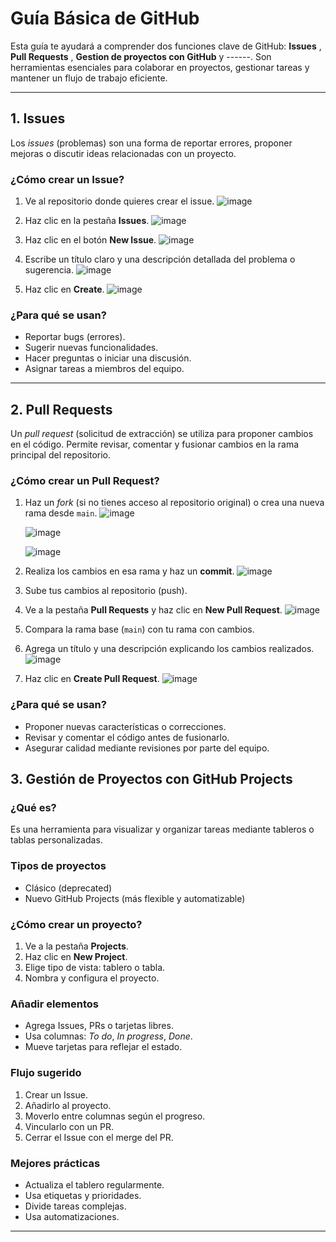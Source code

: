 # Guía Básica de GitHub

Esta guía te ayudará a comprender dos funciones clave de GitHub: **Issues** , **Pull Requests** , **Gestion de proyectos con GitHub** y ------. Son herramientas esenciales para colaborar en proyectos, gestionar tareas y mantener un flujo de trabajo eficiente.

---

## 1. Issues

Los *issues* (problemas) son una forma de reportar errores, proponer mejoras o discutir ideas relacionadas con un proyecto.

### ¿Cómo crear un Issue?

1. Ve al repositorio donde quieres crear el issue.
   ![image](https://github.com/user-attachments/assets/0aa591b2-75d5-49af-aca2-1bc46c4a9d5a)

2. Haz clic en la pestaña **Issues**.
   ![image](https://github.com/user-attachments/assets/ce1dc2bf-f181-4179-8441-2193794090ce)

3. Haz clic en el botón **New Issue**.
   ![image](https://github.com/user-attachments/assets/ee9e763b-bc3e-4a87-b909-6df67fe8a8ba)

4. Escribe un título claro y una descripción detallada del problema o sugerencia.
   ![image](https://github.com/user-attachments/assets/8fbb539a-07c6-4b0d-8dc4-ced293cabd15)

15. Haz clic en **Create**.
    ![image](https://github.com/user-attachments/assets/306d31cb-6952-41d5-b149-562cd4b7af75)


### ¿Para qué se usan?

- Reportar bugs (errores).
- Sugerir nuevas funcionalidades.
- Hacer preguntas o iniciar una discusión.
- Asignar tareas a miembros del equipo.

---

## 2. Pull Requests

Un *pull request* (solicitud de extracción) se utiliza para proponer cambios en el código. Permite revisar, comentar y fusionar cambios en la rama principal del repositorio.

### ¿Cómo crear un Pull Request?

1. Haz un *fork* (si no tienes acceso al repositorio original) o crea una nueva rama desde `main`.
   ![image](https://github.com/user-attachments/assets/06a774e3-9fca-4af9-b295-b365c7617682)
   
   ![image](https://github.com/user-attachments/assets/3610c432-e422-40db-969f-b5bf3a0395ba)
   
   ![image](https://github.com/user-attachments/assets/fdaae334-9165-4e4f-9478-e74303ca2d71)

3. Realiza los cambios en esa rama y haz un **commit**.
   ![image](https://github.com/user-attachments/assets/828ec3ac-0dc7-461f-917d-0d860794ed60)

5. Sube tus cambios al repositorio (push).
6. Ve a la pestaña **Pull Requests** y haz clic en **New Pull Request**.
   ![image](https://github.com/user-attachments/assets/dba03997-8fe5-49f6-8ccf-36888606b6ed)

8. Compara la rama base (`main`) con tu rama con cambios.
9. Agrega un título y una descripción explicando los cambios realizados.
    ![image](https://github.com/user-attachments/assets/27163801-8b32-4041-9739-474430fab7f5)

11. Haz clic en **Create Pull Request**.
    ![image](https://github.com/user-attachments/assets/752ef89a-54d8-455b-b2c1-e1668a8b3719)


### ¿Para qué se usan?

- Proponer nuevas características o correcciones.
- Revisar y comentar el código antes de fusionarlo.
- Asegurar calidad mediante revisiones por parte del equipo.

## 3. Gestión de Proyectos con GitHub Projects

### ¿Qué es?

Es una herramienta para visualizar y organizar tareas mediante tableros o tablas personalizadas.

### Tipos de proyectos

- Clásico (deprecated)
- Nuevo GitHub Projects (más flexible y automatizable)

### ¿Cómo crear un proyecto?

1. Ve a la pestaña **Projects**.
2. Haz clic en **New Project**.
3. Elige tipo de vista: tablero o tabla.
4. Nombra y configura el proyecto.

### Añadir elementos

- Agrega Issues, PRs o tarjetas libres.
- Usa columnas: *To do*, *In progress*, *Done*.
- Mueve tarjetas para reflejar el estado.

### Flujo sugerido

1. Crear un Issue.
2. Añadirlo al proyecto.
3. Moverlo entre columnas según el progreso.
4. Vincularlo con un PR.
5. Cerrar el Issue con el merge del PR.

### Mejores prácticas

- Actualiza el tablero regularmente.
- Usa etiquetas y prioridades.
- Divide tareas complejas.
- Usa automatizaciones.

---
